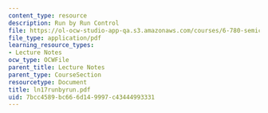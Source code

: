 ```yaml
---
content_type: resource
description: Run by Run Control
file: https://ol-ocw-studio-app-qa.s3.amazonaws.com/courses/6-780-semiconductor-manufacturing-spring-2003/7bcc4589bc666d149997c43444993331_ln17runbyrun.pdf
file_type: application/pdf
learning_resource_types:
- Lecture Notes
ocw_type: OCWFile
parent_title: Lecture Notes
parent_type: CourseSection
resourcetype: Document
title: ln17runbyrun.pdf
uid: 7bcc4589-bc66-6d14-9997-c43444993331
---
```

